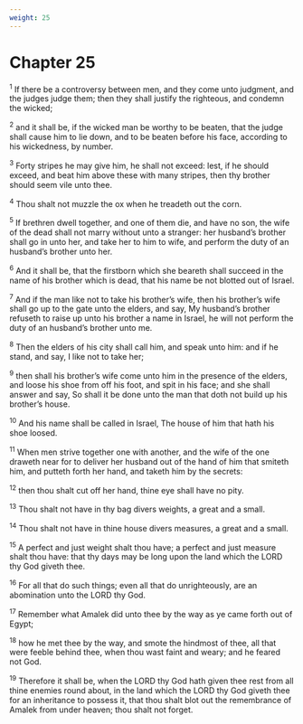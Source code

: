 ```yaml
---
weight: 25
---
```


# Chapter 25

<sup>1</sup> If there be a controversy between men, and they come unto judgment, and the judges judge them; then they shall justify the righteous, and condemn the wicked; 

<sup>2</sup> and it shall be, if the wicked man be worthy to be beaten, that the judge shall cause him to lie down, and to be beaten before his face, according to his wickedness, by number. 

<sup>3</sup> Forty stripes he may give him, he shall not exceed: lest, if he should exceed, and beat him above these with many stripes, then thy brother should seem vile unto thee. 

<sup>4</sup> Thou shalt not muzzle the ox when he treadeth out the corn. 

<sup>5</sup> If brethren dwell together, and one of them die, and have no son, the wife of the dead shall not marry without unto a stranger: her husband’s brother shall go in unto her, and take her to him to wife, and perform the duty of an husband’s brother unto her. 

<sup>6</sup> And it shall be, that the firstborn which she beareth shall succeed in the name of his brother which is dead, that his name be not blotted out of Israel. 

<sup>7</sup> And if the man like not to take his brother’s wife, then his brother’s wife shall go up to the gate unto the elders, and say, My husband’s brother refuseth to raise up unto his brother a name in Israel, he will not perform the duty of an husband’s brother unto me. 

<sup>8</sup> Then the elders of his city shall call him, and speak unto him: and if he stand, and say, I like not to take her; 

<sup>9</sup> then shall his brother’s wife come unto him in the presence of the elders, and loose his shoe from off his foot, and spit in his face; and she shall answer and say, So shall it be done unto the man that doth not build up his brother’s house. 

<sup>10</sup> And his name shall be called in Israel, The house of him that hath his shoe loosed. 

<sup>11</sup> When men strive together one with another, and the wife of the one draweth near for to deliver her husband out of the hand of him that smiteth him, and putteth forth her hand, and taketh him by the secrets: 

<sup>12</sup> then thou shalt cut off her hand, thine eye shall have no pity. 

<sup>13</sup> Thou shalt not have in thy bag divers weights, a great and a small. 

<sup>14</sup> Thou shalt not have in thine house divers measures, a great and a small. 

<sup>15</sup> A perfect and just weight shalt thou have; a perfect and just measure shalt thou have: that thy days may be long upon the land which the LORD thy God giveth thee. 

<sup>16</sup> For all that do such things; even all that do unrighteously, are an abomination unto the LORD thy God. 

<sup>17</sup> Remember what Amalek did unto thee by the way as ye came forth out of Egypt; 

<sup>18</sup> how he met thee by the way, and smote the hindmost of thee, all that were feeble behind thee, when thou wast faint and weary; and he feared not God. 

<sup>19</sup> Therefore it shall be, when the LORD thy God hath given thee rest from all thine enemies round about, in the land which the LORD thy God giveth thee for an inheritance to possess it, that thou shalt blot out the remembrance of Amalek from under heaven; thou shalt not forget. 


